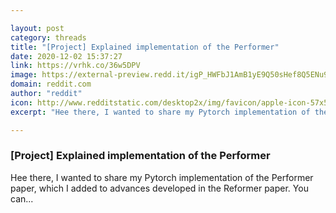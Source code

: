 ```yaml
---

layout: post
category: threads
title: "[Project] Explained implementation of the Performer"
date: 2020-12-02 15:37:27
link: https://vrhk.co/36w5DPV
image: https://external-preview.redd.it/igP_HWFbJ1AmB1yE9Q50sHef8Q5ENu9mdU5nG2az-Q4.jpg?width=400&height=209.42408377&auto=webp&crop=400:209.42408377,smart&s=eacc9c9933bfdb9a1ba81188e834aced7f03956b
domain: reddit.com
author: "reddit"
icon: http://www.redditstatic.com/desktop2x/img/favicon/apple-icon-57x57.png
excerpt: "Hee there, I wanted to share my Pytorch implementation of the Performer paper, which I added to advances developed in the Reformer paper. You can..."

---
```


### [Project] Explained implementation of the Performer

Hee there, I wanted to share my Pytorch implementation of the Performer paper, which I added to advances developed in the Reformer paper. You can...